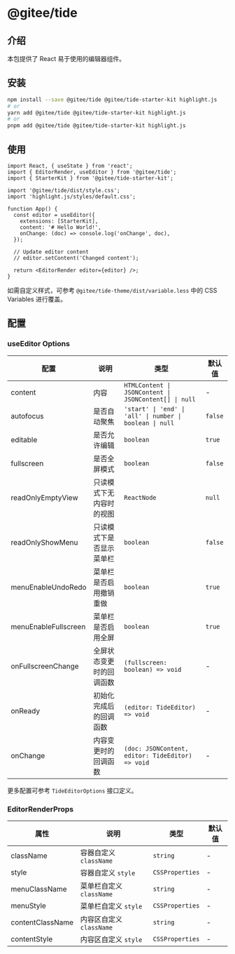 # @gitee/tide

## 介绍

本包提供了 React 易于使用的编辑器组件。

## 安装

```bash
npm install --save @gitee/tide @gitee/tide-starter-kit highlight.js
# or
yarn add @gitee/tide @gitee/tide-starter-kit highlight.js
# or
pnpm add @gitee/tide @gitee/tide-starter-kit highlight.js
```

## 使用

```tsx
import React, { useState } from 'react';
import { EditorRender, useEditor } from '@gitee/tide';
import { StarterKit } from '@gitee/tide-starter-kit';

import '@gitee/tide/dist/style.css';
import 'highlight.js/styles/default.css';

function App() {
  const editor = useEditor({
    extensions: [StarterKit],
    content: '# Hello World!',
    onChange: (doc) => console.log('onChange', doc),
  });

  // Update editor content
  // editor.setContent('Changed content');

  return <EditorRender editor={editor} />;
}
```

如需自定义样式，可参考 `@gitee/tide-theme/dist/variable.less` 中的 CSS Variables 进行覆盖。

## 配置

### useEditor Options

| 配置                 | 说明                     | 类型                                                     | 默认值  |
| -------------------- | ------------------------ | -------------------------------------------------------- | ------- |
| content              | 内容                     | `HTMLContent \| JSONContent \| JSONContent[] \| null`    | -       |
| autofocus            | 是否自动聚焦             | `'start' \| 'end' \| 'all' \| number \| boolean \| null` | `false` |
| editable             | 是否允许编辑             | `boolean`                                                | `true`  |
| fullscreen           | 是否全屏模式             | `boolean`                                                | `false` |
| readOnlyEmptyView    | 只读模式下无内容时的视图 | `ReactNode`                                              | `null`  |
| readOnlyShowMenu     | 只读模式下是否显示菜单栏 | `boolean`                                                | `false` |
| menuEnableUndoRedo   | 菜单栏是否启用撤销重做   | `boolean`                                                | `true`  |
| menuEnableFullscreen | 菜单栏是否启用全屏       | `boolean`                                                | `true`  |
| onFullscreenChange   | 全屏状态变更时的回调函数 | `(fullscreen: boolean) => void`                          | -       |
| onReady              | 初始化完成后的回调函数   | `(editor: TideEditor) => void`                           | -       |
| onChange             | 内容变更时的回调函数     | `(doc: JSONContent, editor: TideEditor) => void`         | -       |

更多配置可参考 `TideEditorOptions` 接口定义。

### EditorRenderProps

| 属性             | 说明                     | 类型            | 默认值 |
| ---------------- | ------------------------ | --------------- | ------ |
| className        | 容器自定义 `className`   | `string`        | -      |
| style            | 容器自定义 `style`       | `CSSProperties` | -      |
| menuClassName    | 菜单栏自定义 `className` | `string`        | -      |
| menuStyle        | 菜单栏自定义 `style`     | `CSSProperties` | -      |
| contentClassName | 内容区自定义 `className` | `string`        | -      |
| contentStyle     | 内容区自定义 `style`     | `CSSProperties` | -      |
